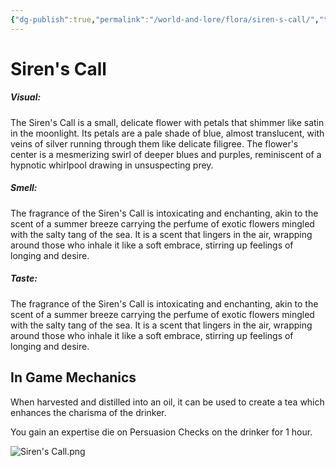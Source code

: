 ```yaml
---
{"dg-publish":true,"permalink":"/world-and-lore/flora/siren-s-call/","tags":["Flora"]}
---
```



# Siren's Call
##### Visual:
The Siren's Call is a small, delicate flower with petals that shimmer like satin in the moonlight. Its petals are a pale shade of blue, almost translucent, with veins of silver running through them like delicate filigree. The flower's center is a mesmerizing swirl of deeper blues and purples, reminiscent of a hypnotic whirlpool drawing in unsuspecting prey.

##### Smell:
The fragrance of the Siren's Call is intoxicating and enchanting, akin to the scent of a summer breeze carrying the perfume of exotic flowers mingled with the salty tang of the sea. It is a scent that lingers in the air, wrapping around those who inhale it like a soft embrace, stirring up feelings of longing and desire.

##### Taste:
The fragrance of the Siren's Call is intoxicating and enchanting, akin to the scent of a summer breeze carrying the perfume of exotic flowers mingled with the salty tang of the sea. It is a scent that lingers in the air, wrapping around those who inhale it like a soft embrace, stirring up feelings of longing and desire.

## In Game Mechanics
When harvested and distilled into an oil, it can be used to create a tea which enhances the charisma of the drinker.

You gain an expertise die on Persuasion Checks on the drinker for 1 hour.

![Siren's Call.png](/img/user/zAssets/Siren's%20Call.png)